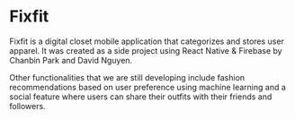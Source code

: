 # Fixfit

Fixfit is a digital closet mobile application that categorizes and stores user apparel. It was created as a side project using React Native & Firebase by Chanbin Park and David Nguyen.

Other functionalities that we are still developing include fashion recommendations based on user preference using machine learning and a social feature where users can share their outfits with their friends and followers.
